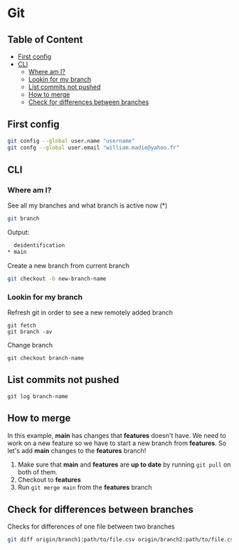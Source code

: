 # Git
## Table of Content

- [First config](#first-config)
- [CLI](#cli)
  - [Where am I?](#where-am-i)
  - [Lookin for my branch](#lookin-for-my-branch)
  - [List commits not pushed](#list-commits-not-pushed)
  - [How to merge](#how-to-merge)
  - [Check for differences between branches](#check-for-differences-between-branches)

## First config

```bash
git config --global user.name "username"
git confg --global user.email "william.madie@yahoo.fr"
```

## CLI

### Where am I?

See all my branches and what branch is active now (*)
```bash
git branch
```
Output:
```bash
  deidentification
* main
```


Create a new branch from current branch
```bash
git checkout -b new-branch-name
```

### Lookin for my branch

Refresh git in order to see a new remotely added branch
```
git fetch
git branch -av
```

Change branch
```
git checkout branch-name
```

## List commits not pushed

```
git log branch-name
```

## How to merge

In this example, **main** has changes that **features** doesn't have. We need to work on a new feature so we have to start a new branch from **features**. So let's add **main** changes to the **features** branch!

1. Make sure that **main** and **features** are **up to date** by running `git pull` on both of them.
2. Checkout to **features**
3. Run `git merge main` from the **features** branch

## Check for differences between branches

Checks for differences of one file between two branches
```bash
git diff origin/branch1:path/to/file.csv origin/branch2:path/to/file.csv
```